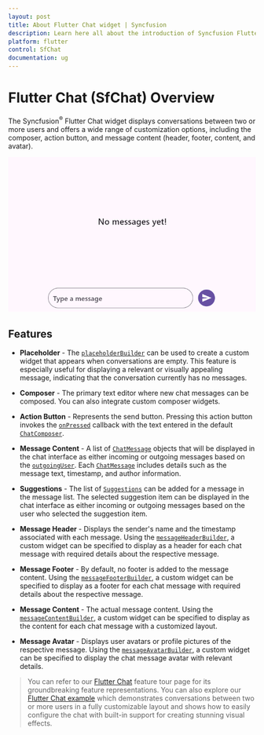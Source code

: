 ```yaml
---
layout: post
title: About Flutter Chat widget | Syncfusion 
description: Learn here all about the introduction of Syncfusion Flutter Chat (SfChat) widget, its features, and more.
platform: flutter
control: SfChat
documentation: ug
---
```


# Flutter Chat (SfChat) Overview

The Syncfusion<sup>&reg;</sup> Flutter Chat widget displays conversations between two or more users and offers a wide range of customization options, including the composer, action button, and message content (header, footer, content, and avatar).

![Chat overview](images/overview/chat-overview.gif)

## Features

* **Placeholder** - The [`placeholderBuilder`](https://pub.dev/documentation/syncfusion_flutter_chat/latest/chat/SfChat/placeholderBuilder.html) can be used to create a custom widget that appears when conversations are empty. This feature is especially useful for displaying a relevant or visually appealing message, indicating that the conversation currently has no messages.

* **Composer** - The primary text editor where new chat messages can be composed. You can also integrate custom composer widgets.

* **Action Button** - Represents the send button. Pressing this action button invokes the [`onPressed`](https://pub.dev/documentation/syncfusion_flutter_chat/latest/chat/ChatActionButton/onPressed.html) callback with the text entered in the default [`ChatComposer`](https://pub.dev/documentation/syncfusion_flutter_chat/latest/chat/ChatComposer-class.html).

* **Message Content** -  A list of [`ChatMessage`](https://pub.dev/documentation/syncfusion_flutter_chat/latest/chat/ChatMessage-class.html) objects that will be displayed in the chat interface as either incoming or outgoing messages based on the [`outgoingUser`](https://pub.dev/documentation/syncfusion_flutter_chat/latest/chat/SfChat/outgoingUser.html). Each [`ChatMessage`](https://pub.dev/documentation/syncfusion_flutter_chat/latest/chat/ChatMessage-class.html) includes details such as the message text, timestamp, and author information.

* **Suggestions** - The list of [`Suggestions`](https://pub.dev/documentation/syncfusion_flutter_chat/latest/chat/ChatMessage/suggestions.html) can be added for a message in the message list. The selected suggestion item can be displayed in the chat interface as either incoming or outgoing messages based on the user who selected the suggestion item.

* **Message Header** - Displays the sender's name and the timestamp associated with each message. Using the [`messageHeaderBuilder`](https://pub.dev/documentation/syncfusion_flutter_chat/latest/chat/SfChat/messageHeaderBuilder.html), a custom widget can be specified to display as a header for each chat message with required details about the respective message.

* **Message Footer** - By default, no footer is added to the message content. Using the [`messageFooterBuilder`](https://pub.dev/documentation/syncfusion_flutter_chat/latest/chat/SfChat/messageFooterBuilder.html), a custom widget can be specified to display as a footer for each chat message with required details about the respective message.

* **Message Content** - The actual message content. Using the [`messageContentBuilder`](https://pub.dev/documentation/syncfusion_flutter_chat/latest/chat/SfChat/messageContentBuilder.html), a custom widget can be specified to display as the content for each chat message with a customized layout.

* **Message Avatar** - Displays user avatars or profile pictures of the respective message. Using the [`messageAvatarBuilder`](https://pub.dev/documentation/syncfusion_flutter_chat/latest/chat/SfChat/messageAvatarBuilder.html), a custom widget can be specified to display the chat message avatar with relevant details.

>You can refer to our [Flutter Chat](https://www.syncfusion.com/flutter-widgets/flutter-chat) feature tour page for its groundbreaking feature representations. You can also explore our [Flutter Chat example](https://flutter.syncfusion.com/#/chat/getting-started) which demonstrates conversations between two or more users in a fully customizable layout and shows how to easily configure the chat with built-in support for creating stunning visual effects.
